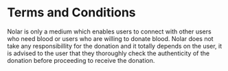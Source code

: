 # Terms and Conditions

Nolar is only a medium which enables users to connect with other users who need blood or users who are willing to donate blood.
Nolar does not take any responsibillity for the donation and it totally depends on the user, it is advised to the user that they thoroughly check the authenticity of the donation before proceeding to receive the donation.
